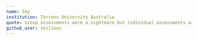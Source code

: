 ```yaml
---
name: Sky
institution: Torrens University Australia
quote: Group assessments were a nightmare but individual assessments are less stressful
github_user: skilious
---
```

